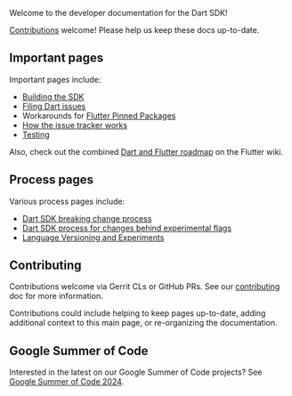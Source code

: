 Welcome to the developer documentation for the Dart SDK!

[Contributions](../CONTRIBUTING.md) welcome! Please help us keep these docs
up-to-date.

## Important pages

Important pages include:

- [Building the SDK](Building.md)
- [Filing Dart issues](Filing-Dart-issues.md)
- Workarounds for [Flutter Pinned Packages](Flutter-Pinned-Packages.md)
- [How the issue tracker works](How-the-issue-tracker-works.md)
- [Testing](Testing.md)

Also, check out the combined
[Dart and Flutter roadmap](https://github.com/flutter/flutter/blob/master/docs/roadmap/Roadmap.md)
on the Flutter wiki.

## Process pages

Various process pages include:

- [Dart SDK breaking change process](process/breaking-changes.md)
- [Dart SDK process for changes behind experimental flags](process/experimental-flags.md)
- [Language Versioning and Experiments](process/language-versions-and-experiments.md)

## Contributing

Contributions welcome via Gerrit CLs or GitHub PRs. See our
[contributing](../CONTRIBUTING.md) doc for more information.

Contributions could include helping to keep pages up-to-date, adding additional
context to this main page, or re-organizing the documentation.

## Google Summer of Code

Interested in the latest on our Google Summer of Code projects? See
[Google Summer of Code 2024](gsoc/Dart-GSoC-2024-Project-Ideas.md).
